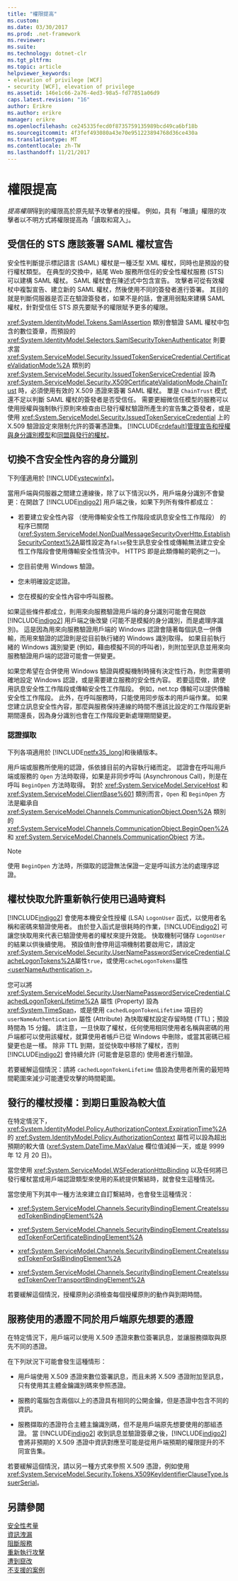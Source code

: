 ```yaml
---
title: "權限提高"
ms.custom: 
ms.date: 03/30/2017
ms.prod: .net-framework
ms.reviewer: 
ms.suite: 
ms.technology: dotnet-clr
ms.tgt_pltfrm: 
ms.topic: article
helpviewer_keywords:
- elevation of privilege [WCF]
- security [WCF], elevation of privilege
ms.assetid: 146e1c66-2a76-4ed3-98a5-fd77851a06d9
caps.latest.revision: "16"
author: Erikre
ms.author: erikre
manager: erikre
ms.openlocfilehash: ce245335fecd0f8735759135989bcd49ca6bf18b
ms.sourcegitcommit: 4f3fef493080a43e70e951223894768d36ce430a
ms.translationtype: MT
ms.contentlocale: zh-TW
ms.lasthandoff: 11/21/2017
---
```

# <a name="elevation-of-privilege"></a>權限提高
*提高權限*得到的權限高於原先賦予攻擊者的授權。 例如，具有「唯讀」權限的攻擊者以不明方式將權限提高為「讀取和寫入」。  
  
## <a name="trusted-sts-should-sign-saml-token-claims"></a>受信任的 STS 應該簽署 SAML 權杖宣告  
 安全性判斷提示標記語言 (SAML) 權杖是一種泛型 XML 權杖，同時也是預設的發行權杖類型。 在典型的交換中，結尾 Web 服務所信任的安全性權杖服務 (STS) 可以建構 SAML 權杖。 SAML 權杖會在陳述式中包含宣告。 攻擊者可從有效權杖中複製宣告、建立新的 SAML 權杖，然後使用不同的簽發者進行簽署。 其目的就是判斷伺服器是否正在驗證簽發者，如果不是的話，會運用弱點來建構 SAML 權杖，針對受信任 STS 原先要賦予的權限賦予更多的權限。  
  
 <xref:System.IdentityModel.Tokens.SamlAssertion> 類別會驗證 SAML 權杖中包含的數位簽章，而預設的 <xref:System.IdentityModel.Selectors.SamlSecurityTokenAuthenticator> 則要求當 <xref:System.ServiceModel.Security.IssuedTokenServiceCredential.CertificateValidationMode%2A> 類別的 <xref:System.ServiceModel.Security.IssuedTokenServiceCredential> 設為 <xref:System.ServiceModel.Security.X509CertificateValidationMode.ChainTrust> 時，必須使用有效的 X.509 憑證來簽署 SAML 權杖。 單是 `ChainTrust` 模式還不足以判斷 SAML 權杖的簽發者是否受信任。 需要更細微信任模型的服務可以使用授權與強制執行原則來檢查由已發行權杖驗證所產生的宣告集之簽發者，或是使用 <xref:System.ServiceModel.Security.IssuedTokenServiceCredential> 上的 X.509 驗證設定來限制允許的簽署憑證集。 [!INCLUDE[crdefault](../../../../includes/crdefault-md.md)][管理宣告和授權與身分識別模型](../../../../docs/framework/wcf/feature-details/managing-claims-and-authorization-with-the-identity-model.md)和[同盟與發行的權杖](../../../../docs/framework/wcf/feature-details/federation-and-issued-tokens.md)。  
  
## <a name="switching-identity-without-a-security-context"></a>切換不含安全性內容的身分識別  
 下列僅適用於 [!INCLUDE[vstecwinfx](../../../../includes/vstecwinfx-md.md)]。  
  
 當用戶端與伺服器之間建立連線後，除了以下情況以外，用戶端身分識別不會變更：在開啟了 [!INCLUDE[indigo2](../../../../includes/indigo2-md.md)] 用戶端之後，如果下列所有條件都成立：  
  
-   若要建立安全性內容 （使用傳輸安全性工作階段或訊息安全性工作階段） 的程序已關閉 (<xref:System.ServiceModel.NonDualMessageSecurityOverHttp.EstablishSecurityContext%2A>屬性設定為`false`發生訊息安全性或傳輸無法建立安全性工作階段會使用傳輸安全性情況中。 HTTPS 即是此類傳輸的範例之一)。  
  
-   您目前使用 Windows 驗證。  
  
-   您未明確設定認證。  
  
-   您在模擬的安全性內容中呼叫服務。  
  
 如果這些條件都成立，則用來向服務驗證用戶端的身分識別可能會在開啟 [!INCLUDE[indigo2](../../../../includes/indigo2-md.md)] 用戶端之後改變 (可能不是模擬的身分識別，而是處理序識別)。 這是因為用來向服務驗證用戶端的 Windows 認證會隨著每個訊息一併傳輸，而用來驗證的認證則是從目前執行緒的 Windows 識別取得。 如果目前執行緒的 Windows 識別變更 (例如，藉由模擬不同的呼叫者)，則附加至訊息並用來向服務驗證用戶端的認證可能會一併變更。  
  
 如果您希望在合併使用 Windows 驗證與模擬機制時擁有決定性行為，則您需要明確地設定 Windows 認證，或是需要建立服務的安全性內容。 若要這麼做，請使用訊息安全性工作階段或傳輸安全性工作階段。 例如，net.tcp 傳輸可以提供傳輸安全性工作階段。 此外，在呼叫服務時，只能使用同步版本的用戶端作業。 如果您建立訊息安全性內容，那麼與服務保持連線的時間不應該比設定的工作階段更新期間還長，因為身分識別也會在工作階段更新處理期間變更。  
  
### <a name="credentials-capture"></a>認證擷取  
 下列各項適用於 [!INCLUDE[netfx35_long](../../../../includes/netfx35-long-md.md)]和後續版本。  
  
 用戶端或服務所使用的認證，係依據目前的內容執行緒而定。 認證會在呼叫用戶端或服務的 `Open` 方法時取得，如果是非同步呼叫 (Asynchronous Call)，則是在呼叫 `BeginOpen` 方法時取得。 對於 <xref:System.ServiceModel.ServiceHost> 和 <xref:System.ServiceModel.ClientBase%601> 類別而言，`Open` 和 `BeginOpen` 方法是繼承自 <xref:System.ServiceModel.Channels.CommunicationObject.Open%2A> 類別的 <xref:System.ServiceModel.Channels.CommunicationObject.BeginOpen%2A> 和 <xref:System.ServiceModel.Channels.CommunicationObject> 方法。  
  
> [!NOTE]
>  使用 `BeginOpen` 方法時，所擷取的認證無法保證一定是呼叫該方法的處理序認證。  
  
## <a name="token-caches-allow-replay-using-obsolete-data"></a>權杖快取允許重新執行使用已過時資料  
 [!INCLUDE[indigo2](../../../../includes/indigo2-md.md)] 會使用本機安全性授權 (LSA) `LogonUser` 函式，以使用者名稱和密碼來驗證使用者。 由於登入函式是很耗時的作業，[!INCLUDE[indigo2](../../../../includes/indigo2-md.md)] 可讓您快取用來代表已驗證使用者的權杖來提升效能。 快取機制可儲存 `LogonUser` 的結果以供後續使用。 預設值則會停用這項機制若要啟用它，請設定<xref:System.ServiceModel.Security.UserNamePasswordServiceCredential.CacheLogonTokens%2A>屬性`true`，或使用`cacheLogonTokens`屬性[ \<userNameAuthentication >](../../../../docs/framework/configure-apps/file-schema/wcf/usernameauthentication.md)。  
  
 您可以將 <xref:System.ServiceModel.Security.UserNamePasswordServiceCredential.CachedLogonTokenLifetime%2A> 屬性 (Property) 設為 <xref:System.TimeSpan>，或是使用 `cachedLogonTokenLifetime` 項目的 `userNameAuthentication` 屬性 (Attribute) 為快取權杖設定存留時間 (TTL)；預設時間為 15 分鐘。 請注意，一旦快取了權杖，任何使用相同使用者名稱與密碼的用戶端都可以使用該權杖，就算使用者帳戶已從 Windows 中刪除，或當其密碼已經變更也是一樣。 除非 TTL 到期，並從快取中移除了權杖，否則 [!INCLUDE[indigo2](../../../../includes/indigo2-md.md)] 會持續允許 (可能會是惡意的) 使用者進行驗證。  
  
 若要緩解這個情況：請將 `cachedLogonTokenLifetime` 值設為使用者所需的最短時間範圍來減少可能遭受攻擊的時間範圍。  
  
## <a name="issued-token-authorization-expiration-reset-to-large-value"></a>發行的權杖授權：到期日重設為較大值  
 在特定情況下，<xref:System.IdentityModel.Policy.AuthorizationContext.ExpirationTime%2A> 的 <xref:System.IdentityModel.Policy.AuthorizationContext> 屬性可以設為超出預期的較大值 (<xref:System.DateTime.MaxValue> 欄位值減掉一天，或是 9999 年 12 月 20 日)。  
  
 當您使用 <xref:System.ServiceModel.WSFederationHttpBinding> 以及任何將已發行權杖當成用戶端認證類型來使用的系統提供繫結時，就會發生這種情況。  
  
 當您使用下列其中一種方法來建立自訂繫結時，也會發生這種情況：  
  
-   <xref:System.ServiceModel.Channels.SecurityBindingElement.CreateIssuedTokenBindingElement%2A>  
  
-   <xref:System.ServiceModel.Channels.SecurityBindingElement.CreateIssuedTokenForCertificateBindingElement%2A>  
  
-   <xref:System.ServiceModel.Channels.SecurityBindingElement.CreateIssuedTokenForSslBindingElement%2A>  
  
-   <xref:System.ServiceModel.Channels.SecurityBindingElement.CreateIssuedTokenOverTransportBindingElement%2A>  
  
 若要緩解這個情況，授權原則必須檢查每個授權原則的動作與到期時間。  
  
## <a name="the-service-uses-a-different-certificate-than-the-client-intended"></a>服務使用的憑證不同於用戶端原先想要的憑證  
 在特定情況下，用戶端可以使用 X.509 憑證來數位簽署訊息，並讓服務擷取與原先不同的憑證。  
  
 在下列狀況下可能會發生這種情形：  
  
-   用戶端使用 X.509 憑證來數位簽署訊息，而且未將 X.509 憑證附加至訊息，只有使用其主體金鑰識別碼來參照憑證。  
  
-   服務的電腦包含兩個以上的憑證具有相同的公開金鑰，但是憑證中包含不同的資訊。  
  
-   服務擷取的憑證符合主體主鑰識別碼，但不是用戶端原先想要使用的那組憑證。 當 [!INCLUDE[indigo2](../../../../includes/indigo2-md.md)] 收到訊息並驗證簽章之後，[!INCLUDE[indigo2](../../../../includes/indigo2-md.md)] 會將非預期的 X.509 憑證中資訊對應至可能是從用戶端預期的權限提升的不同宣告集。  
  
 若要緩解這個情況，請以另一種方式來參照 X.509 憑證，例如使用 <xref:System.ServiceModel.Security.Tokens.X509KeyIdentifierClauseType.IssuerSerial>。  
  
## <a name="see-also"></a>另請參閱  
 [安全性考量](../../../../docs/framework/wcf/feature-details/security-considerations-in-wcf.md)  
 [資訊洩漏](../../../../docs/framework/wcf/feature-details/information-disclosure.md)  
 [阻斷服務](../../../../docs/framework/wcf/feature-details/denial-of-service.md)  
 [重新執行攻擊](../../../../docs/framework/wcf/feature-details/replay-attacks.md)  
 [遭到竄改](../../../../docs/framework/wcf/feature-details/tampering.md)  
 [不支援的案例](../../../../docs/framework/wcf/feature-details/unsupported-scenarios.md)
